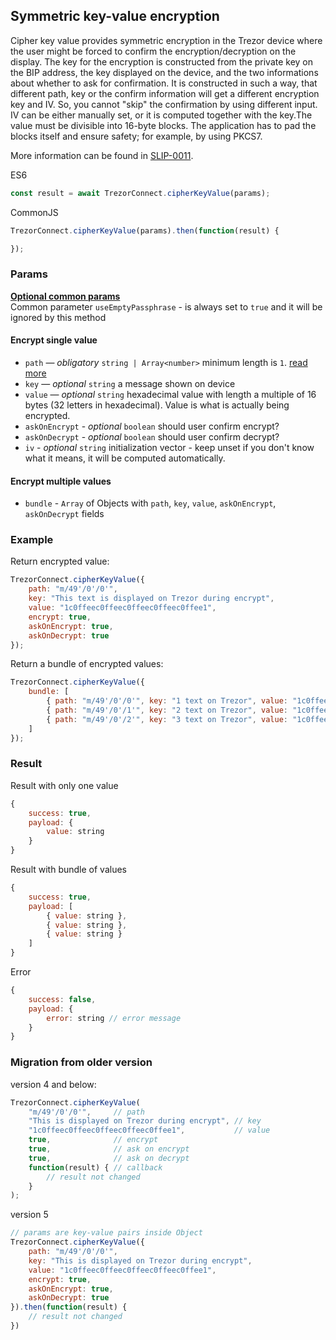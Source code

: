 ## Symmetric key-value encryption
Cipher key value provides symmetric encryption in the Trezor device where the user might be forced to confirm the encryption/decryption on the display. The key for the encryption is constructed from the private key on the BIP address, the key displayed on the device, and the two informations about whether to ask for confirmation. It is constructed in such a way, that different path, key or the confirm information will get a different encryption key and IV. So, you cannot "skip" the confirmation by using different input. IV can be either manually set, or it is computed together with the key.The value must be divisible into 16-byte blocks. The application has to pad the blocks itself and ensure safety; for example, by using PKCS7.

More information can be found in [SLIP-0011](https://github.com/satoshilabs/slips/blob/master/slip-0011.md).

ES6
```javascript
const result = await TrezorConnect.cipherKeyValue(params);
```

CommonJS
```javascript
TrezorConnect.cipherKeyValue(params).then(function(result) {

});
```

### Params
[****Optional common params****](commonParams.md)
<br>
Common parameter `useEmptyPassphrase` - is always set to `true` and it will be ignored by this method

#### Encrypt single value
* `path` — *obligatory* `string | Array<number>` minimum length is `1`. [read more](path.md)
* `key` — *optional* `string` a message shown on device
* `value` — *optional* `string` hexadecimal value with length a multiple of 16 bytes (32 letters in hexadecimal). Value is what is actually being encrypted.
* `askOnEncrypt` - *optional* `boolean` should user confirm encrypt?
* `askOnDecrypt` - *optional* `boolean` should user confirm decrypt?
* `iv` - *optional* `string` initialization vector - keep unset if you don't know what it means, it will be computed automatically.

#### Encrypt multiple values
* `bundle` - `Array` of Objects with `path`, `key`, `value`, `askOnEncrypt`, `askOnDecrypt` fields

### Example
Return encrypted value:
```javascript
TrezorConnect.cipherKeyValue({
    path: "m/49'/0'/0'",
    key: "This text is displayed on Trezor during encrypt",
    value: "1c0ffeec0ffeec0ffeec0ffeec0ffee1",
    encrypt: true,
    askOnEncrypt: true,
    askOnDecrypt: true
});
```
Return a bundle of encrypted values:
```javascript
TrezorConnect.cipherKeyValue({
    bundle: [
        { path: "m/49'/0'/0'", key: "1 text on Trezor", value: "1c0ffeec0ffeec0ffeec0ffeec0ffee1", encrypt: true  },
        { path: "m/49'/0'/1'", key: "2 text on Trezor", value: "1c0ffeec0ffeec0ffeec0ffeec0ffee1", encrypt: false },
        { path: "m/49'/0'/2'", key: "3 text on Trezor", value: "1c0ffeec0ffeec0ffeec0ffeec0ffee1" }
    ]
});
```
### Result
Result with only one value
```javascript
{
    success: true,
    payload: {
        value: string
    }
}
```
Result with bundle of values
```javascript
{
    success: true,
    payload: [
        { value: string },
        { value: string },
        { value: string }
    ]
}
```
Error
```javascript
{
    success: false,
    payload: {
        error: string // error message
    }
}
```

### Migration from older version

version 4 and below:
```javascript
TrezorConnect.cipherKeyValue(
    "m/49'/0'/0'",     // path
    "This is displayed on Trezor during encrypt", // key
    "1c0ffeec0ffeec0ffeec0ffeec0ffee1",           // value
    true,              // encrypt
    true,              // ask on encrypt
    true,              // ask on decrypt
    function(result) { // callback
        // result not changed
    }
);
```
version 5
```javascript
// params are key-value pairs inside Object
TrezorConnect.cipherKeyValue({ 
    path: "m/49'/0'/0'",
    key: "This is displayed on Trezor during encrypt",
    value: "1c0ffeec0ffeec0ffeec0ffeec0ffee1",
    encrypt: true,
    askOnEncrypt: true,
    askOnDecrypt: true
}).then(function(result) {
    // result not changed
})
```
